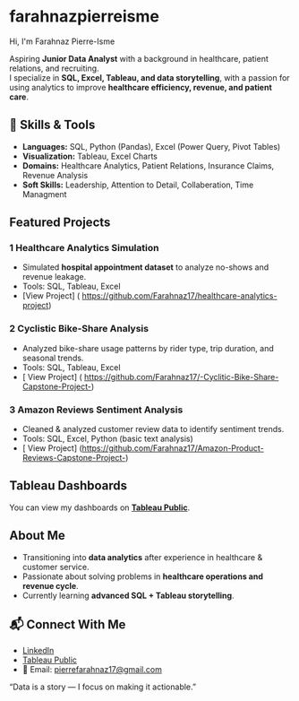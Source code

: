 # farahnazpierreisme
 Hi, I'm Farahnaz Pierre-Isme  

 Aspiring **Junior Data Analyst** with a background in healthcare, patient relations, and recruiting.  
I specialize in **SQL, Excel, Tableau, and data storytelling**, with a passion for using analytics to improve **healthcare efficiency, revenue, and patient care**.  


## 🔧 Skills & Tools  
- **Languages:** SQL, Python (Pandas), Excel (Power Query, Pivot Tables)  
- **Visualization:** Tableau, Excel Charts  
- **Domains:** Healthcare Analytics, Patient Relations, Insurance Claims, Revenue Analysis
- **Soft Skills:** Leadership, Attention to Detail, Collaberation, Time Managment


## Featured Projects  

### 1️ Healthcare Analytics Simulation  
- Simulated **hospital appointment dataset** to analyze no-shows and revenue leakage.  
- Tools: SQL, Tableau, Excel  
- [View Project] ( https://github.com/Farahnaz17/healthcare-analytics-project) 

### 2️ Cyclistic Bike-Share Analysis  
- Analyzed bike-share usage patterns by rider type, trip duration, and seasonal trends.  
- Tools: SQL, Tableau, Excel 
- [ View Project] ( https://github.com/Farahnaz17/-Cyclitic-Bike-Share-Capstone-Project-)

### 3️ Amazon Reviews Sentiment Analysis  
- Cleaned & analyzed customer review data to identify sentiment trends.  
- Tools: SQL, Excel, Python (basic text analysis)  
- [ View Project] (https://github.com/Farahnaz17/Amazon-Product-Reviews-Capstone-Project-)  



##  Tableau Dashboards  
You can view my dashboards on **[Tableau Public](https://public.tableau.com/app/profile/farahnaz.pierre.isme)**.  


##  About Me  
-  Transitioning into **data analytics** after experience in healthcare & customer service.  
-  Passionate about solving problems in **healthcare operations and revenue cycle**.  
-  Currently learning **advanced SQL + Tableau storytelling**.  


## 📬 Connect With Me  
- [LinkedIn](www.linkedin.com/in/farahnaz-pierre-isme-19188a126)
- [Tableau Public](https://public.tableau.com/app/profile/farahnaz.pierre.isme)  
- 📧 Email: pierrefarahnaz17@gmail.com  

 “Data is a story — I focus on making it actionable.”


